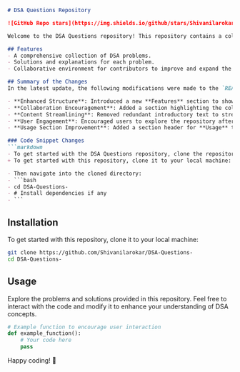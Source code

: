 ```markdown
# DSA Questions Repository

![GitHub Repo stars](https://img.shields.io/github/stars/Shivanilarokar/DSA-Questions-) ![GitHub forks](https://img.shields.io/github/forks/Shivanilarokar/DSA-Questions-) ![GitHub issues](https://img.shields.io/github/issues/Shivanilarokar/DSA-Questions-)

Welcome to the DSA Questions repository! This repository contains a collection of Data Structures and Algorithms (DSA) problems designed to help you enhance your coding skills.

## Features
- A comprehensive collection of DSA problems.
- Solutions and explanations for each problem.
- Collaborative environment for contributors to improve and expand the repository. 🎉

## Summary of the Changes
In the latest update, the following modifications were made to the `README.md` file:

- **Enhanced Structure**: Introduced a new **Features** section to showcase the key offerings.
- **Collaboration Encouragement**: Added a section highlighting the collaborative nature of the repository.
- **Content Streamlining**: Removed redundant introductory text to streamline the content.
- **User Engagement**: Encouraged users to explore the repository after cloning.
- **Usage Section Improvement**: Added a section header for **Usage** to improve organization.

### Code Snippet Changes
```markdown
- To get started with the DSA Questions repository, clone the repository using the following command:
+ To get started with this repository, clone it to your local machine:
```

```markdown
- Then navigate into the cloned directory:
- ```bash
- cd DSA-Questions-
- # Install dependencies if any
- ```
```

## Installation
To get started with this repository, clone it to your local machine:

```bash
git clone https://github.com/Shivanilarokar/DSA-Questions-
cd DSA-Questions-
```

## Usage
Explore the problems and solutions provided in this repository. Feel free to interact with the code and modify it to enhance your understanding of DSA concepts.

```python
# Example function to encourage user interaction
def example_function():
    # Your code here
    pass
```

Happy coding! 🚀
```